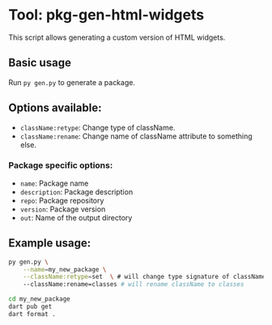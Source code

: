# Tool: pkg-gen-html-widgets

This script allows generating a custom version of HTML widgets.

## Basic usage

Run `py gen.py` to generate a package.

## Options available:

- `className:retype`: Change type of className.
- `className:rename`: Change name of className attribute to something else.

### Package specific options:

- `name`: Package name
- `description`: Package description
- `repo`: Package repository
- `version`: Package version
- `out`: Name of the output directory

## Example usage:

```sh
py gen.py \
    --name=my_new_package \
    --className:retype=set  \ # will change type signature of className from String to Set<String>
    --className:rename=classes # will rename className to classes

cd my_new_package
dart pub get
dart format .
```
